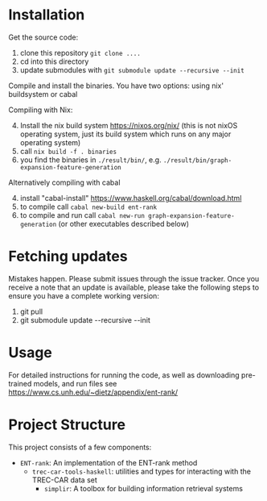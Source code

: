 # Installation

Get the source code:

1. clone this repository `git clone ....`
2. cd into this directory
3. update submodules with `git submodule update --recursive --init`

Compile and install the binaries. You have two options: using nix' buildsystem or cabal

Compiling with Nix: 

4. Install the nix build system  <https://nixos.org/nix/>  (this is not nixOS operating system, just its build system which runs on any major operating system)
5. call `nix build -f . binaries`
6. you find the binaries in `./result/bin/`, e.g. `./result/bin/graph-expansion-feature-generation`

Alternatively compiling with cabal

4. install "cabal-install" <https://www.haskell.org/cabal/download.html>
5. to compile call `cabal new-build ent-rank`
6. to compile and run call `cabal new-run graph-expansion-feature-generation` (or other executables described below)


# Fetching updates

Mistakes happen. Please submit issues through the issue tracker. Once you receive a note that an update is available, please take the following steps to ensure you have a complete working version:

1. git pull
2. git submodule update --recursive --init


# Usage

For detailed instructions for running the code, as well as downloading pre-trained models, and run files see <https://www.cs.unh.edu/~dietz/appendix/ent-rank/>

# Project Structure

This project consists of a few components:

 * `ENT-rank`: An implementation of the ENT-rank method
   * `trec-car-tools-haskell`: utilities and types for interacting with the TREC-CAR data set
     * `simplir`: A toolbox for building information retrieval systems